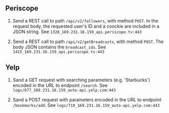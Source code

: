 ## Periscope
1. Send a REST call to path `/api/v2/followers`, with method `POST`. In the request body, the requested user's ID and a coockie are included in a JSON string. See `1328_169.231.16.159_api.periscope.tv:443`

2. Send a REST call to path `/api/v2/getBroadcasts`, with method `POST`. The body JSON contains the `broadcast_ids`. See `1415_169.231.16.159_api.periscope.tv:443`

## Yelp
1. Sand a GET request with searching parameters (e.g. 'Starbucks') encoded in the URL to endpoint `/search`. See `logs/677_169.231.16.159_auto-api.yelp.com:443`

2. Sand a POST request with parameters encoded in the URL to endpoint `/bookmarks/add`. See `logs/719_169.231.16.159_auto-api.yelp.com:443`
